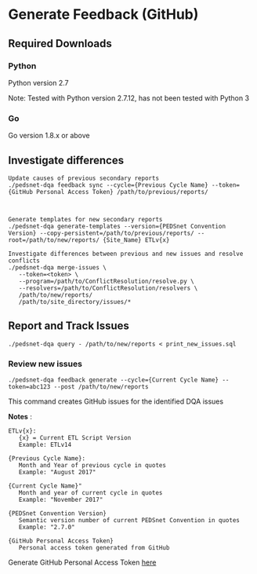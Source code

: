 # Generate Feedback (GitHub)

## Required Downloads

### Python 
Python version 2.7

Note: Tested with Python version 2.7.12, has not been tested with Python 3

### Go
Go version 1.8.x or above


## Investigate differences

```
Update causes of previous secondary reports 
./pedsnet-dqa feedback sync --cycle={Previous Cycle Name} --token={GitHub Personal Access Token} /path/to/previous/reports/



Generate templates for new secondary reports
./pedsnet-dqa generate-templates --version={PEDSnet Convention Version} --copy-persistent=/path/to/previous/reports/ --root=/path/to/new/reports/ {Site_Name} ETLv{x}

Investigate differences between previous and new issues and resolve conflicts
./pedsnet-dqa merge-issues \
   --token=<token> \
   --program=/path/to/ConflictResolution/resolve.py \
   --resolvers=/path/to/ConflictResolution/resolvers \
   /path/to/new/reports/
   /path/to/site_directory/issues/*
```

## Report and Track Issues

```
./pedsnet-dqa query - /path/to/new/reports < print_new_issues.sql

```
### Review new issues 
```
./pedsnet-dqa feedback generate --cycle={Current Cycle Name} --token=abc123 --post /path/to/new/reports
```

This command creates GitHub issues for the identified DQA issues

**Notes** :

```
ETLv{x}:  
   {x} = Current ETL Script Version
   Example: ETLv14
   
{Previous Cycle Name}:
   Month and Year of previous cycle in quotes
   Example: "August 2017"

{Current Cycle Name}"
   Month and year of current cycle in quotes
   Example: "November 2017"
   
{PEDSnet Convention Version}
   Semantic version number of current PEDSnet Convention in quotes
   Example: "2.7.0"

{GitHub Personal Access Token}
   Personal access token generated from GitHub
```

Generate GitHub Personal Access Token [here](https://github.com/settings/tokens)
